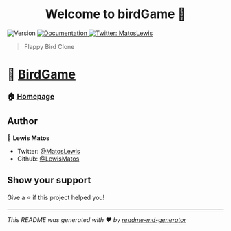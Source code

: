 <h1 align="center">Welcome to birdGame 👋</h1>
<p>
  <img alt="Version" src="https://img.shields.io/badge/version-0.1-blue.svg?cacheSeconds=2592000" />
  <a href="https://github.com/LewisMatos/birdGame">
    <img alt="Documentation" src="https://img.shields.io/badge/documentation-yes-brightgreen.svg" target="_blank" />
  </a>
  <a href="https://twitter.com/MatosLewis">
    <img alt="Twitter: MatosLewis" src="https://img.shields.io/twitter/follow/MatosLewis.svg?style=social" target="_blank" />
  </a>
</p>

> Flappy Bird Clone

# 🔗 [BirdGame](https://lewismatos.github.io/birdGame/)

### 🏠 [Homepage](https://github.com/LewisMatos/birdGame)


## Author

👤 **Lewis Matos**

* Twitter: [@MatosLewis](https://twitter.com/MatosLewis)
* Github: [@LewisMatos](https://github.com/LewisMatos)

## Show your support

Give a ⭐️ if this project helped you!

***
_This README was generated with ❤️ by [readme-md-generator](https://github.com/kefranabg/readme-md-generator)_
